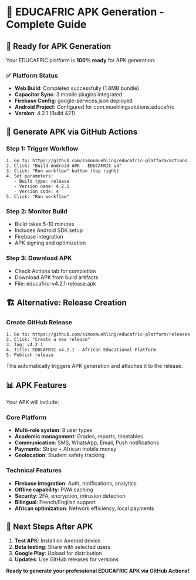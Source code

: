# 🚀 EDUCAFRIC APK Generation - Complete Guide

## 🎯 Ready for APK Generation

Your EDUCAFRIC platform is **100% ready** for APK generation:

### ✅ Platform Status
- **Web Build**: Completed successfully (1.8MB bundle)
- **Capacitor Sync**: 3 mobile plugins integrated
- **Firebase Config**: google-services.json deployed
- **Android Project**: Configured for com.muehlingsolutions.educafric
- **Version**: 4.2.1 (Build 421)

## 📱 Generate APK via GitHub Actions

### Step 1: Trigger Workflow
```
1. Go to: https://github.com/simonmuehling/educafric-platform/actions
2. Click: "Build Android APK - EDUCAFRIC v4"
3. Click: "Run workflow" button (top right)
4. Set parameters:
   - Build type: release
   - Version name: 4.2.1  
   - Version code: 4
5. Click: "Run workflow"
```

### Step 2: Monitor Build
- Build takes 5-10 minutes
- Includes Android SDK setup
- Firebase integration
- APK signing and optimization

### Step 3: Download APK
- Check Actions tab for completion
- Download APK from build artifacts
- File: educafric-v4.2.1-release.apk

## 🏗️ Alternative: Release Creation

### Create GitHub Release
```
1. Go to: https://github.com/simonmuehling/educafric-platform/releases
2. Click: "Create a new release"
3. Tag: v4.2.1
4. Title: EDUCAFRIC v4.2.1 - African Educational Platform
5. Publish release
```

This automatically triggers APK generation and attaches it to the release.

## 📊 APK Features

Your APK will include:

### Core Platform
- **Multi-role system**: 8 user types
- **Academic management**: Grades, reports, timetables
- **Communication**: SMS, WhatsApp, Email, Push notifications
- **Payments**: Stripe + African mobile money
- **Geolocation**: Student safety tracking

### Technical Features  
- **Firebase integration**: Auth, notifications, analytics
- **Offline capability**: PWA caching
- **Security**: 2FA, encryption, intrusion detection
- **Bilingual**: French/English support
- **African optimization**: Network efficiency, local payments

## 🎯 Next Steps After APK

1. **Test APK**: Install on Android device
2. **Beta testing**: Share with selected users
3. **Google Play**: Upload for distribution
4. **Updates**: Use GitHub releases for versions

**Ready to generate your professional EDUCAFRIC APK via GitHub Actions!**
